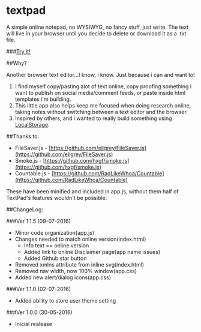 # textpad

A simple online notepad, no WYSIWYG, no fancy stuff, just write. The text will live in your browser until you decide to delete or download it as a .txt file.

###[Try it!](http://textpad.surge.sh)

##Why? 

Another browser text editor...I know, i know. Just because i can and want to!
 
1. I find myself copy/pasting alot of text online, copy proofing something i want to publish on social media/comment feeds, or paste inside html templates i'm building.
2. This little app also helps keep me focused when doing research online, taking notes without switching between a text editor and the browser.
3. Inspired by others, and i wanted to really build something using [LocalStorage](https://developer.mozilla.org/en-US/docs/Web/API/Storage/LocalStorage).

##Thanks to:

- FileSaver.js - [https://github.com/eligrey/FileSaver.js](https://github.com/eligrey/FileSaver.js)
- Smoke.js - [https://github.com/hxgf/smoke.js](https://github.com/hxgf/smoke.js)
- Countable.js - [https://github.com/RadLikeWhoa/Countable](https://github.com/RadLikeWhoa/Countable)

These have been minified and included in app.js, without them half of TextPad's features wouldn't be possible.

##ChangeLog:

###Ver 1.1.5 (09-07-2016)

- Minor code organization(app.js)
- Changes needed to match online version(index.html)
    - Info text == online version
    - Added link to online Disclaimer page(app name issues)
    - Added Github star button
- Removed xmlns attribute from inline svg(index.html)
- Removed nav width, now 100% window(app.css)
- Added new alert/dialog icons(app.css)

###Ver 1.1.0 (02-07-2016)

- Added ability to store user theme setting

###Ver 1.0.0 (30-05-2016)

- Inicial realease
